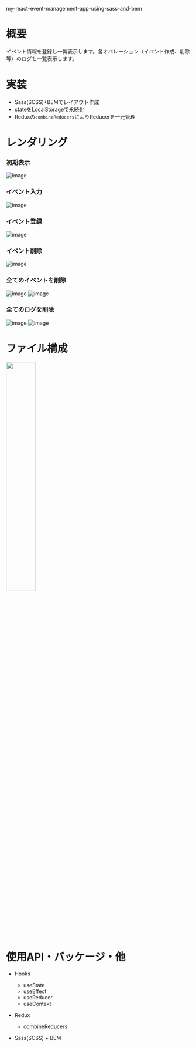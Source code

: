 my-react-event-management-app-using-sass-and-bem

# 概要

イベント情報を登録し一覧表示します。各オペレーション（イベント作成、削除等）のログも一覧表示します。

# 実装

- Sass(SCSS)+BEMでレイアウト作成
- stateをLocalStorageで永続化
- Reduxの`combineReducers`によりReducerを一元管理

# レンダリング

### 初期表示
![image](https://user-images.githubusercontent.com/59589496/106088123-b10f6000-6168-11eb-9ce4-58bb737d4f35.png)

### イベント入力
![image](https://user-images.githubusercontent.com/59589496/106088407-3d218780-6169-11eb-8eb2-dae179f10ec1.png)

### イベント登録
![image](https://user-images.githubusercontent.com/59589496/106088478-60e4cd80-6169-11eb-9817-b6fbe808cdc7.png)

### イベント削除
![image](https://user-images.githubusercontent.com/59589496/106088713-c89b1880-6169-11eb-83c5-7a20269a5af1.png)

### 全てのイベントを削除
![image](https://user-images.githubusercontent.com/59589496/106088839-0bf58700-616a-11eb-95e5-0b9d821bb773.png)
![image](https://user-images.githubusercontent.com/59589496/106088919-33e4ea80-616a-11eb-880b-2ed2024b2511.png)

### 全てのログを削除
![image](https://user-images.githubusercontent.com/59589496/106088972-51b24f80-616a-11eb-8cc1-a49c4fbffe5e.png)
![image](https://user-images.githubusercontent.com/59589496/106088992-5d057b00-616a-11eb-87af-041870125590.png)


# ファイル構成

<img src="https://user-images.githubusercontent.com/59589496/106089101-9f2ebc80-616a-11eb-9012-bba796230c39.png" width="40%">

# 使用API・パッケージ・他

- Hooks
  - useState
  - useEffect
  - useReducer
  - useContext

- Redux
  - combineReducers

- Sass(SCSS) + BEM
